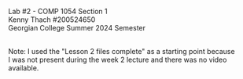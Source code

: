 Lab #2 - COMP 1054 Section 1 </br> 
Kenny Thach #200524650 </br> 
Georgian College Summer 2024 Semester </br> </br>

Note: I used the "Lesson 2 files complete" as a starting point because </br>
I was not present during the week 2 lecture and there was no video available. </br>
